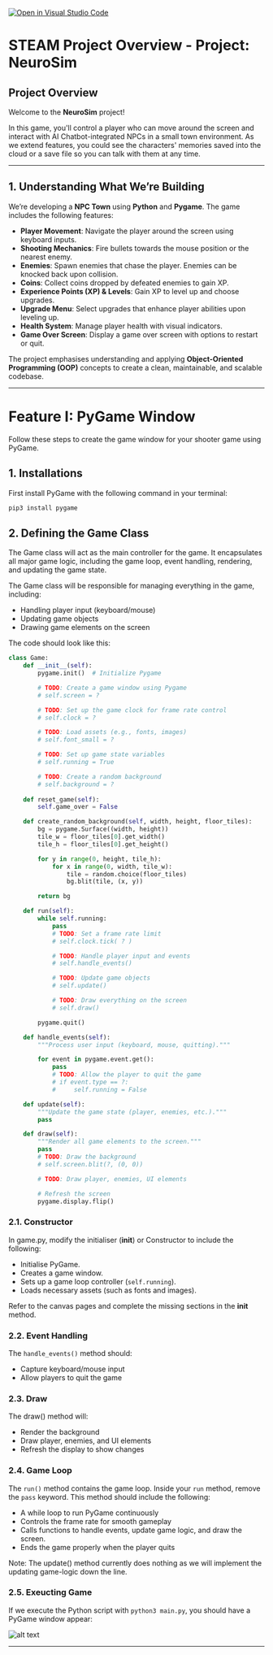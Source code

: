 [![Open in Visual Studio Code](https://classroom.github.com/assets/open-in-vscode-2e0aaae1b6195c2367325f4f02e2d04e9abb55f0b24a779b69b11b9e10269abc.svg)](https://classroom.github.com/online_ide?assignment_repo_id=18233805&assignment_repo_type=AssignmentRepo)
# STEAM Project Overview - Project: NeuroSim

## Project Overview

Welcome to the **NeuroSim** project! 

In this game, you'll control a player who can move around the screen and interact with AI Chatbot-integrated NPCs in a small town environment. As we extend features, you could see the characters' memories saved into the cloud or a save file so you can talk with them at any time. 


---

## 1. Understanding What We’re Building

We’re developing a **NPC Town** using **Python** and **Pygame**. The game includes the following features:

- **Player Movement**: Navigate the player around the screen using keyboard inputs.
- **Shooting Mechanics**: Fire bullets towards the mouse position or the nearest enemy.
- **Enemies**: Spawn enemies that chase the player. Enemies can be knocked back upon collision.
- **Coins**: Collect coins dropped by defeated enemies to gain XP.
- **Experience Points (XP) & Levels**: Gain XP to level up and choose upgrades.
- **Upgrade Menu**: Select upgrades that enhance player abilities upon leveling up.
- **Health System**: Manage player health with visual indicators.
- **Game Over Screen**: Display a game over screen with options to restart or quit.

The project emphasises understanding and applying **Object-Oriented Programming (OOP)** concepts to create a clean, maintainable, and scalable codebase.

---

# Feature I: PyGame Window
Follow these steps to create the game window for your shooter game using PyGame.

## 1. Installations
First install PyGame with the following command in your terminal:
```bash
pip3 install pygame
```

## 2. Defining the Game Class
The Game class will act as the main controller for the game. It encapsulates all major game logic, including the game loop, event handling, rendering, and updating the game state.

The Game class will be responsible for managing everything in the game, including:
- Handling player input (keyboard/mouse)
- Updating game objects
- Drawing game elements on the screen

The code should look like this: 
```python
class Game:
    def __init__(self):
        pygame.init()  # Initialize Pygame

        # TODO: Create a game window using Pygame
        # self.screen = ?

        # TODO: Set up the game clock for frame rate control
        # self.clock = ?

        # TODO: Load assets (e.g., fonts, images)
        # self.font_small = ?

        # TODO: Set up game state variables
        # self.running = True

        # TODO: Create a random background
        # self.background = ?
        
    def reset_game(self):
        self.game_over = False

    def create_random_background(self, width, height, floor_tiles):
        bg = pygame.Surface((width, height))
        tile_w = floor_tiles[0].get_width()
        tile_h = floor_tiles[0].get_height()

        for y in range(0, height, tile_h):
            for x in range(0, width, tile_w):
                tile = random.choice(floor_tiles)
                bg.blit(tile, (x, y))

        return bg

    def run(self):
        while self.running:
            pass
            # TODO: Set a frame rate limit
            # self.clock.tick( ? )

            # TODO: Handle player input and events
            # self.handle_events()

            # TODO: Update game objects
            # self.update()

            # TODO: Draw everything on the screen
            # self.draw()

        pygame.quit()

    def handle_events(self):
        """Process user input (keyboard, mouse, quitting)."""

        for event in pygame.event.get():
            pass
            # TODO: Allow the player to quit the game
            # if event.type == ?:
            #     self.running = False

    def update(self):
        """Update the game state (player, enemies, etc.)."""
        pass

    def draw(self):
        """Render all game elements to the screen."""
        pass
        # TODO: Draw the background
        # self.screen.blit(?, (0, 0))

        # TODO: Draw player, enemies, UI elements

        # Refresh the screen
        pygame.display.flip()
```
### 2.1. Constructor
In game.py, modify the initialiser (__init__) or Constructor to include the following:

- Initialise PyGame.
- Creates a game window.
- Sets up a game loop controller (`self.running`).
- Loads necessary assets (such as fonts and images).

Refer to the canvas pages and complete the missing sections in the __init__ method.

### 2.2. Event Handling
The `handle_events()` method should:
- Capture keyboard/mouse input
- Allow players to quit the game

### 2.3. Draw
The draw() method will: 
- Render the background
- Draw player, enemies, and UI elements
- Refresh the display to show changes

### 2.4. Game Loop 
The `run()` method contains the game loop.
Inside your `run` method, remove the `pass` keyword. This method should include the following: 
- A while loop to run PyGame continuously
- Controls the frame rate for smooth gameplay
- Calls functions to handle events, update game logic, and draw the screen. 
- Ends the game properly when the player quits

Note: The update() method currently does nothing as we will implement the updating game-logic down the line. 

### 2.5. Exeucting Game
If we execute the Python script with `python3 main.py`, you should have a PyGame window appear: 

![alt text](images/example_background.png)

---
